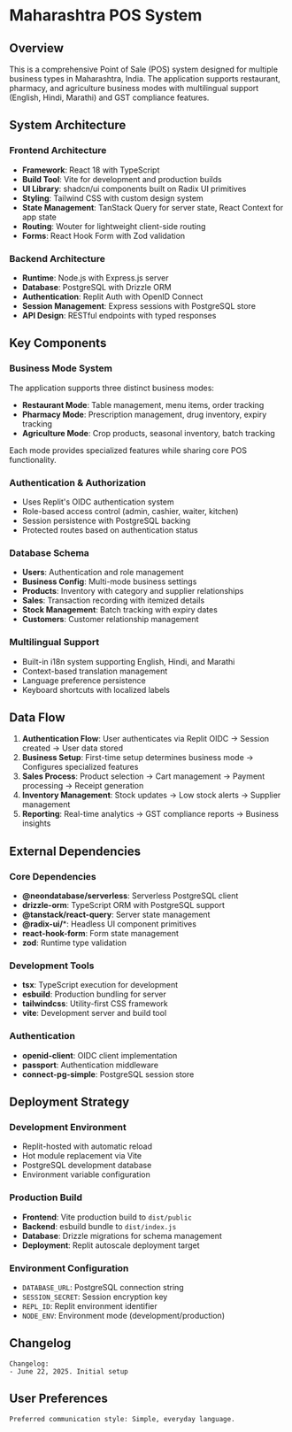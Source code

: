 # Maharashtra POS System

## Overview

This is a comprehensive Point of Sale (POS) system designed for multiple business types in Maharashtra, India. The application supports restaurant, pharmacy, and agriculture business modes with multilingual support (English, Hindi, Marathi) and GST compliance features.

## System Architecture

### Frontend Architecture
- **Framework**: React 18 with TypeScript
- **Build Tool**: Vite for development and production builds
- **UI Library**: shadcn/ui components built on Radix UI primitives
- **Styling**: Tailwind CSS with custom design system
- **State Management**: TanStack Query for server state, React Context for app state
- **Routing**: Wouter for lightweight client-side routing
- **Forms**: React Hook Form with Zod validation

### Backend Architecture
- **Runtime**: Node.js with Express.js server
- **Database**: PostgreSQL with Drizzle ORM
- **Authentication**: Replit Auth with OpenID Connect
- **Session Management**: Express sessions with PostgreSQL store
- **API Design**: RESTful endpoints with typed responses

## Key Components

### Business Mode System
The application supports three distinct business modes:
- **Restaurant Mode**: Table management, menu items, order tracking
- **Pharmacy Mode**: Prescription management, drug inventory, expiry tracking
- **Agriculture Mode**: Crop products, seasonal inventory, batch tracking

Each mode provides specialized features while sharing core POS functionality.

### Authentication & Authorization
- Uses Replit's OIDC authentication system
- Role-based access control (admin, cashier, waiter, kitchen)
- Session persistence with PostgreSQL backing
- Protected routes based on authentication status

### Database Schema
- **Users**: Authentication and role management
- **Business Config**: Multi-mode business settings
- **Products**: Inventory with category and supplier relationships
- **Sales**: Transaction recording with itemized details
- **Stock Management**: Batch tracking with expiry dates
- **Customers**: Customer relationship management

### Multilingual Support
- Built-in i18n system supporting English, Hindi, and Marathi
- Context-based translation management
- Language preference persistence
- Keyboard shortcuts with localized labels

## Data Flow

1. **Authentication Flow**: User authenticates via Replit OIDC → Session created → User data stored
2. **Business Setup**: First-time setup determines business mode → Configures specialized features
3. **Sales Process**: Product selection → Cart management → Payment processing → Receipt generation
4. **Inventory Management**: Stock updates → Low stock alerts → Supplier management
5. **Reporting**: Real-time analytics → GST compliance reports → Business insights

## External Dependencies

### Core Dependencies
- **@neondatabase/serverless**: Serverless PostgreSQL client
- **drizzle-orm**: TypeScript ORM with PostgreSQL support
- **@tanstack/react-query**: Server state management
- **@radix-ui/***: Headless UI component primitives
- **react-hook-form**: Form state management
- **zod**: Runtime type validation

### Development Tools
- **tsx**: TypeScript execution for development
- **esbuild**: Production bundling for server
- **tailwindcss**: Utility-first CSS framework
- **vite**: Development server and build tool

### Authentication
- **openid-client**: OIDC client implementation
- **passport**: Authentication middleware
- **connect-pg-simple**: PostgreSQL session store

## Deployment Strategy

### Development Environment
- Replit-hosted with automatic reload
- Hot module replacement via Vite
- PostgreSQL development database
- Environment variable configuration

### Production Build
- **Frontend**: Vite production build to `dist/public`
- **Backend**: esbuild bundle to `dist/index.js`
- **Database**: Drizzle migrations for schema management
- **Deployment**: Replit autoscale deployment target

### Environment Configuration
- `DATABASE_URL`: PostgreSQL connection string
- `SESSION_SECRET`: Session encryption key
- `REPL_ID`: Replit environment identifier
- `NODE_ENV`: Environment mode (development/production)

## Changelog
```
Changelog:
- June 22, 2025. Initial setup
```

## User Preferences
```
Preferred communication style: Simple, everyday language.
```